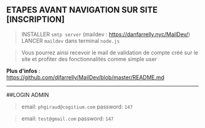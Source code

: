 ## ETAPES AVANT NAVIGATION SUR SITE [INSCRIPTION]
>INSTALLER `smtp server` (maildev : https://danfarrelly.nyc/MailDev/)<br>
>LANCER `maildev` dans terminal `node.js`

>Vous pourrez ainsi recevoir le mail de validation de compte créé sur le site et profiter des fonctionnalités comme simple user

**Plus d'infos** : https://github.com/djfarrelly/MailDev/blob/master/README.md

---
##LOGIN ADMIN
>email: `phgiraud@cogitium.com`
password: `147`

>email: `test@gmail.com`
password: `147`
